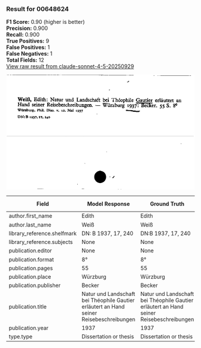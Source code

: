 ### Result for 00648624
**F1 Score:** 0.90 (higher is better)<br>**Precision:** 0.900<br>**Recall:** 0.900<br>**True Positives:** 9<br>**False Positives:** 1<br>**False Negatives:** 1<br>**Total Fields:** 12<br>[View raw result from claude-sonnet-4-5-20250929](https://github.com/RISE-UNIBAS/humanities_data_benchmark/blob/main/results/2025-09-30/T0230/request_T0230_00648624.json)

<img src="https://github.com/RISE-UNIBAS/humanities_data_benchmark/blob/main/benchmarks/zettelkatalog/images/00648624.jpg?raw=true" alt="00648624" width="600px">

| Field | Model Response | Ground Truth | Fuzzy Score | Match |
|-------|----------------|--------------|-------------|-------|
| author.first_name | Edith | Edith | 1.000 | ✅ |
| author.last_name | Weiß | Weiß | 1.000 | ✅ |
| library_reference.shelfmark | DN: B 1937, 17, 240 | DN:B 1937, 17, 240 | 0.973 | ✅ |
| library_reference.subjects | None | None | 1.000 | ✅ |
| publication.editor | None | None | 1.000 | ✅ |
| publication.format | 8° | 8° | 1.000 | ✅ |
| publication.pages | 55 | 55 | 1.000 | ✅ |
| publication.place | Würzburg | Würzburg | 1.000 | ✅ |
| publication.publisher | Becker | Becker | 1.000 | ✅ |
| publication.title | Natur und Landschaft bei Théophile Gautier erläutert an Hand seiner Reisebeschreibungen | Natur und Landschaft bei Théophile Gautier erläutert an Hand seiner Reisebeschreibungen | 1.000 | ✅ |
| publication.year | 1937 | 1937 | 0.000 | ❌ |
| type.type | Dissertation or thesis | Dissertation or thesis | 1.000 | ✅ |
